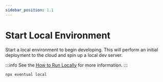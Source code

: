 ```yaml
---
sidebar_position: 1.1
---
```


# Start Local Environment

Start a local environment to begin developing. This will perform an initial deployment to the cloud and spin up a local dev server.

:::info
See the [How to Run Locally](../how-to/run-locally.md) for more information.
:::

```
npx eventual local
```
